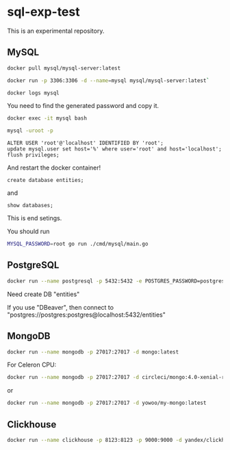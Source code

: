 # sql-exp-test

This is an experimental repository.


## MySQL

```bash
docker pull mysql/mysql-server:latest
``` 

```bash
docker run -p 3306:3306 -d --name=mysql mysql/mysql-server:latest`
``` 
 
```bash
docker logs mysql
``` 

You need to find the generated password and copy it. 

```bash
docker exec -it mysql bash
``` 

```bash
mysql -uroot -p
``` 

```mysql
ALTER USER 'root'@'localhost' IDENTIFIED BY 'root';
update mysql.user set host='%' where user='root' and host='localhost';
flush privileges;
```

And restart the docker container! 

```mysql
create database entities;
```

and 

```mysql
show databases;
```

This is end setings. 

You should run 
```bash
MYSQL_PASSWORD=root go run ./cmd/mysql/main.go
```


## PostgreSQL

```bash
docker run --name postgresql -p 5432:5432 -e POSTGRES_PASSWORD=postgres -d postgres:latest
```

Need create DB "entities"

If you use "DBeaver", then connect to "postgres://postgres:postgres@localhost:5432/entities" 


## MongoDB

```bash
docker run --name mongodb -p 27017:27017 -d mongo:latest
```

For Celeron CPU: 

```bash
docker run --name mongodb -p 27017:27017 -d circleci/mongo:4.0-xenial-ram
```

or 

```bash
docker run --name mongodb -p 27017:27017 -d yowoo/my-mongo:latest
```


## Clickhouse

```bash
docker run --name clickhouse -p 8123:8123 -p 9000:9000 -d yandex/clickhouse-server
```

